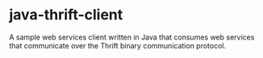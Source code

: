 # java-thrift-client
A sample web services client written in Java that consumes web services that communicate over the Thrift binary communication protocol.
